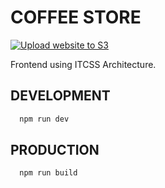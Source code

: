 # COFFEE STORE

[![Upload website to S3](https://github.com/brazzinioc/coffee-store/actions/workflows/main.yml/badge.svg?branch=main)](https://github.com/brazzinioc/coffee-store/actions/workflows/main.yml)

Frontend using ITCSS Architecture.

## DEVELOPMENT
```bash
  npm run dev
```

## PRODUCTION
```bash
  npm run build
```
